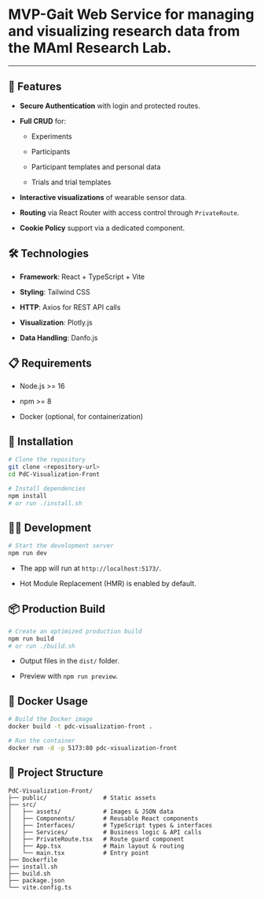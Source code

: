 # **MVP-Gait Web Service for managing and visualizing research data from the MAmI Research Lab.**

---

## 🚀 Features

- **Secure Authentication** with login and protected routes.
    
- **Full CRUD** for:
    
    - Experiments
        
    - Participants
        
    - Participant templates and personal data
        
    - Trials and trial templates
        
- **Interactive visualizations** of wearable sensor data.
- **Routing** via React Router with access control through `PrivateRoute`.
- **Cookie Policy** support via a dedicated component.
    

## 🛠️ Technologies

- **Framework**: React + TypeScript + Vite
    
- **Styling**: Tailwind CSS
    
- **HTTP**: Axios for REST API calls
    
- **Visualization**: Plotly.js
    
- **Data Handling**: Danfo.js

## 📋 Requirements

- Node.js >= 16
    
- npm >= 8
    
- Docker (optional, for containerization)
    

## 🔧 Installation

```bash
# Clone the repository
git clone <repository-url>
cd PdC-Visualization-Front

# Install dependencies
npm install
# or run ./install.sh
```

## 🏃‍♂️ Development

```bash
# Start the development server
npm run dev
```

- The app will run at `http://localhost:5173/`.
    
- Hot Module Replacement (HMR) is enabled by default.
    

## 📦 Production Build

```bash
# Create an optimized production build
npm run build
# or run ./build.sh
```

- Output files in the `dist/` folder.
    
- Preview with `npm run preview`.
    

## 🐳 Docker Usage

```bash
# Build the Docker image
docker build -t pdc-visualization-front .

# Run the container
docker run -d -p 5173:80 pdc-visualization-front
```

## 📁 Project Structure

```
PdC-Visualization-Front/
├── public/                # Static assets
├── src/
│   ├── assets/            # Images & JSON data
│   ├── Components/        # Reusable React components
│   ├── Interfaces/        # TypeScript types & interfaces
│   ├── Services/          # Business logic & API calls
│   ├── PrivateRoute.tsx   # Route guard component
│   ├── App.tsx            # Main layout & routing
│   └── main.tsx           # Entry point
├── Dockerfile
├── install.sh
├── build.sh
├── package.json
└── vite.config.ts
